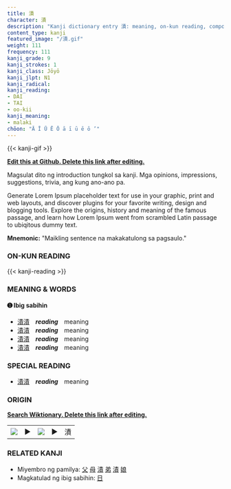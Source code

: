 ```yaml
---
title: 漬
character: 漬
description: "Kanji dictionary entry 漬: meaning, on-kun reading, compounds, origin, related kanji"
content_type: kanji
featured_image: "/漬.gif"
weight: 111
frequency: 111
kanji_grade: 9
kanji_strokes: 1
kanji_class: Jōyō
kanji_jlpt: N1
kanji_radical: 
kanji_reading: 
- DAI
- TAI
- oo-kii
kanji_meaning:
- malaki
chōon: "Ā Ī Ū Ē Ō ā ī ū ē ō ’"
---
```

[//]: # (Don't edit the line below. Kanji animated GIF code is automatically generated.)
{{< kanji-gif >}}

[//]: # (Edit below this line.)

**[Edit this at Github. Delete this link after editing.](https://github.com/tim0g/tim/tree/main/content/kanji/漬/index.md)**

Magsulat dito ng introduction tungkol sa kanji. Mga opinions, impressions, suggestions, trivia, ang kung ano-ano pa.

Generate Lorem Ipsum placeholder text for use in your graphic, print and web layouts, and discover plugins for your favorite writing, design and blogging tools. Explore the origins, history and meaning of the famous passage, and learn how Lorem Ipsum went from scrambled Latin passage to ubiqitous dummy text.
 
**Mnemonic:** "Maikling sentence na makakatulong sa pagsaulo."

### ON-KUN READING

[//]: # (Don't edit the line below. ON-KUN READING code is automatically generated.)
{{< kanji-reading >}}

### MEANING & WORDS

#### ➊ **Ibig sabihin**
  - [漬](../漬)[漬](../漬)　***reading***　meaning
  - [漬](../漬)[漬](../漬)　***reading***　meaning
  - [漬](../漬)[漬](../漬)　***reading***　meaning
  - [漬](../漬)[漬](../漬)　***reading***　meaning

### SPECIAL READING
  - [漬](../漬)[漬](../漬)　***reading***　meaning

### ORIGIN

**[Search Wiktionary. Delete this link after editing.](https://wiktionary.org/wiki/漬)**
<table class="kanji-table"><tr><td>
<img src="60px-漬-bronze.svg.png">
</td><td>▶</td><td>
<img src="60px-漬-oracle.svg.png">
</td><td>▶</td>
<td class="kanji-origin">漬</td>
</tr></table>

### RELATED KANJI
- Miyembro ng pamilya: [父](../父) [母](../母) [漬](../漬) [弟](../弟) [漬](../漬) [娘](../娘)
- Magkatulad ng ibig sabihin: [日](../日)
